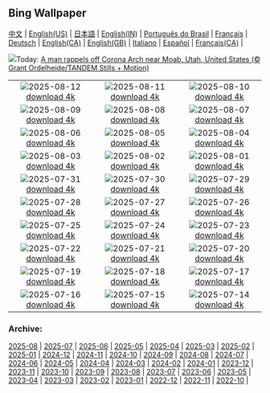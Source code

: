 ## Bing Wallpaper
[中文](README.md) |                     [English(US)](en-US.md) |                     [日本語](ja-JP.md) |                     [English(IN)](en-IN.md) |                     [Português do Brasil](pt-BR.md) |                     [Français](fr-FR.md) |                     [Deutsch](de-DE.md) |                     [English(CA)](en-CA.md) |                     [English(GB)](en-GB.md) |                     [Italiano](it-IT.md) |                     [Español](es-ES.md) |                     [Français(CA)](fr-CA.md) |                    

![](https://www.bing.com/th?id=OHR.CoronaArch_EN-GB9558906767_UHD.jpg&w=1000)Today: [A man rappels off Corona Arch near Moab, Utah, United States (© Grant Ordelheide/TANDEM Stills + Motion)](https://www.bing.com/th?id=OHR.CoronaArch_EN-GB9558906767_UHD.jpg)

|      |      |      |
| :----: | :----: | :----: |
|![](https://www.bing.com/th?id=OHR.KenyaElephants_EN-GB9514305999_UHD.jpg&pid=hp&w=384&h=216&rs=1&c=4)2025-08-12 [download 4k](https://www.bing.com/th?id=OHR.KenyaElephants_EN-GB9514305999_UHD.jpg)|![](https://www.bing.com/th?id=OHR.SantaMaddalena_EN-GB9459179016_UHD.jpg&pid=hp&w=384&h=216&rs=1&c=4)2025-08-11 [download 4k](https://www.bing.com/th?id=OHR.SantaMaddalena_EN-GB9459179016_UHD.jpg)|![](https://www.bing.com/th?id=OHR.LionessKenya_EN-GB9427782960_UHD.jpg&pid=hp&w=384&h=216&rs=1&c=4)2025-08-10 [download 4k](https://www.bing.com/th?id=OHR.LionessKenya_EN-GB9427782960_UHD.jpg)|
|![](https://www.bing.com/th?id=OHR.MaoriRock_EN-GB9232963676_UHD.jpg&pid=hp&w=384&h=216&rs=1&c=4)2025-08-09 [download 4k](https://www.bing.com/th?id=OHR.MaoriRock_EN-GB9232963676_UHD.jpg)|![](https://www.bing.com/th?id=OHR.BalloonFiesta2025_EN-GB9167684469_UHD.jpg&pid=hp&w=384&h=216&rs=1&c=4)2025-08-08 [download 4k](https://www.bing.com/th?id=OHR.BalloonFiesta2025_EN-GB9167684469_UHD.jpg)|![](https://www.bing.com/th?id=OHR.SweetheartAbbey2025_EN-GB2068922474_UHD.jpg&pid=hp&w=384&h=216&rs=1&c=4)2025-08-07 [download 4k](https://www.bing.com/th?id=OHR.SweetheartAbbey2025_EN-GB2068922474_UHD.jpg)|
|![](https://www.bing.com/th?id=OHR.BabyLemur_EN-GB1704041505_UHD.jpg&pid=hp&w=384&h=216&rs=1&c=4)2025-08-06 [download 4k](https://www.bing.com/th?id=OHR.BabyLemur_EN-GB1704041505_UHD.jpg)|![](https://www.bing.com/th?id=OHR.CaliforniaTidepool_EN-GB1490855103_UHD.jpg&pid=hp&w=384&h=216&rs=1&c=4)2025-08-05 [download 4k](https://www.bing.com/th?id=OHR.CaliforniaTidepool_EN-GB1490855103_UHD.jpg)|![](https://www.bing.com/th?id=OHR.LaplandOwl_EN-GB1293018198_UHD.jpg&pid=hp&w=384&h=216&rs=1&c=4)2025-08-04 [download 4k](https://www.bing.com/th?id=OHR.LaplandOwl_EN-GB1293018198_UHD.jpg)|
|![](https://www.bing.com/th?id=OHR.HappySunflower_EN-GB1142788806_UHD.jpg&pid=hp&w=384&h=216&rs=1&c=4)2025-08-03 [download 4k](https://www.bing.com/th?id=OHR.HappySunflower_EN-GB1142788806_UHD.jpg)|![](https://www.bing.com/th?id=OHR.CowesWeek2025_EN-GB0990993509_UHD.jpg&pid=hp&w=384&h=216&rs=1&c=4)2025-08-02 [download 4k](https://www.bing.com/th?id=OHR.CowesWeek2025_EN-GB0990993509_UHD.jpg)|![](https://www.bing.com/th?id=OHR.EdinburghFringe_EN-GB0568642627_UHD.jpg&pid=hp&w=384&h=216&rs=1&c=4)2025-08-01 [download 4k](https://www.bing.com/th?id=OHR.EdinburghFringe_EN-GB0568642627_UHD.jpg)|
|![](https://www.bing.com/th?id=OHR.NaPaliKauai_EN-GB0416524547_UHD.jpg&pid=hp&w=384&h=216&rs=1&c=4)2025-07-31 [download 4k](https://www.bing.com/th?id=OHR.NaPaliKauai_EN-GB0416524547_UHD.jpg)|![](https://www.bing.com/th?id=OHR.SaypeDubai_EN-GB0166964258_UHD.jpg&pid=hp&w=384&h=216&rs=1&c=4)2025-07-30 [download 4k](https://www.bing.com/th?id=OHR.SaypeDubai_EN-GB0166964258_UHD.jpg)|![](https://www.bing.com/th?id=OHR.TigerDay_EN-GB9986390995_UHD.jpg&pid=hp&w=384&h=216&rs=1&c=4)2025-07-29 [download 4k](https://www.bing.com/th?id=OHR.TigerDay_EN-GB9986390995_UHD.jpg)|
|![](https://www.bing.com/th?id=OHR.MongoliaYurts_EN-GB9711987878_UHD.jpg&pid=hp&w=384&h=216&rs=1&c=4)2025-07-28 [download 4k](https://www.bing.com/th?id=OHR.MongoliaYurts_EN-GB9711987878_UHD.jpg)|![](https://www.bing.com/th?id=OHR.BlackfinBarracuda_EN-GB9543158920_UHD.jpg&pid=hp&w=384&h=216&rs=1&c=4)2025-07-27 [download 4k](https://www.bing.com/th?id=OHR.BlackfinBarracuda_EN-GB9543158920_UHD.jpg)|![](https://www.bing.com/th?id=OHR.MangroveTwilight_EN-GB9365511986_UHD.jpg&pid=hp&w=384&h=216&rs=1&c=4)2025-07-26 [download 4k](https://www.bing.com/th?id=OHR.MangroveTwilight_EN-GB9365511986_UHD.jpg)|
|![](https://www.bing.com/th?id=OHR.LasPalmas_EN-GB9088334179_UHD.jpg&pid=hp&w=384&h=216&rs=1&c=4)2025-07-25 [download 4k](https://www.bing.com/th?id=OHR.LasPalmas_EN-GB9088334179_UHD.jpg)|![](https://www.bing.com/th?id=OHR.AshyWoodswallow_EN-GB1919369910_UHD.jpg&pid=hp&w=384&h=216&rs=1&c=4)2025-07-24 [download 4k](https://www.bing.com/th?id=OHR.AshyWoodswallow_EN-GB1919369910_UHD.jpg)|![](https://www.bing.com/th?id=OHR.VaticanCity_EN-GB1750782941_UHD.jpg&pid=hp&w=384&h=216&rs=1&c=4)2025-07-23 [download 4k](https://www.bing.com/th?id=OHR.VaticanCity_EN-GB1750782941_UHD.jpg)|
|![](https://www.bing.com/th?id=OHR.BadlandsSunset_EN-GB0865631210_UHD.jpg&pid=hp&w=384&h=216&rs=1&c=4)2025-07-22 [download 4k](https://www.bing.com/th?id=OHR.BadlandsSunset_EN-GB0865631210_UHD.jpg)|![](https://www.bing.com/th?id=OHR.BuckinghamPalaceOpening2025_EN-GB0680195600_UHD.jpg&pid=hp&w=384&h=216&rs=1&c=4)2025-07-21 [download 4k](https://www.bing.com/th?id=OHR.BuckinghamPalaceOpening2025_EN-GB0680195600_UHD.jpg)|![](https://www.bing.com/th?id=OHR.BigMoon_EN-GB0070261176_UHD.jpg&pid=hp&w=384&h=216&rs=1&c=4)2025-07-20 [download 4k](https://www.bing.com/th?id=OHR.BigMoon_EN-GB0070261176_UHD.jpg)|
|![](https://www.bing.com/th?id=OHR.MothWeek_EN-GB9944593474_UHD.jpg&pid=hp&w=384&h=216&rs=1&c=4)2025-07-19 [download 4k](https://www.bing.com/th?id=OHR.MothWeek_EN-GB9944593474_UHD.jpg)|![](https://www.bing.com/th?id=OHR.AcroporaReef_EN-GB6231237422_UHD.jpg&pid=hp&w=384&h=216&rs=1&c=4)2025-07-18 [download 4k](https://www.bing.com/th?id=OHR.AcroporaReef_EN-GB6231237422_UHD.jpg)|![](https://www.bing.com/th?id=OHR.FranceLavender_EN-GB9687234826_UHD.jpg&pid=hp&w=384&h=216&rs=1&c=4)2025-07-17 [download 4k](https://www.bing.com/th?id=OHR.FranceLavender_EN-GB9687234826_UHD.jpg)|
|![](https://www.bing.com/th?id=OHR.TemplePhilae_EN-GB9547201805_UHD.jpg&pid=hp&w=384&h=216&rs=1&c=4)2025-07-16 [download 4k](https://www.bing.com/th?id=OHR.TemplePhilae_EN-GB9547201805_UHD.jpg)|![](https://www.bing.com/th?id=OHR.PerseidsPine_EN-GB9389582617_UHD.jpg&pid=hp&w=384&h=216&rs=1&c=4)2025-07-15 [download 4k](https://www.bing.com/th?id=OHR.PerseidsPine_EN-GB9389582617_UHD.jpg)|![](https://www.bing.com/th?id=OHR.YoungShark_EN-GB9221315811_UHD.jpg&pid=hp&w=384&h=216&rs=1&c=4)2025-07-14 [download 4k](https://www.bing.com/th?id=OHR.YoungShark_EN-GB9221315811_UHD.jpg)|


### Archive:
[2025-08](archive/en-GB/202508/README.md) | [2025-07](archive/en-GB/202507/README.md) | [2025-06](archive/en-GB/202506/README.md) | [2025-05](archive/en-GB/202505/README.md) | [2025-04](archive/en-GB/202504/README.md) | [2025-03](archive/en-GB/202503/README.md) | [2025-02](archive/en-GB/202502/README.md) | [2025-01](archive/en-GB/202501/README.md) | [2024-12](archive/en-GB/202412/README.md) | [2024-11](archive/en-GB/202411/README.md) | [2024-10](archive/en-GB/202410/README.md) | [2024-09](archive/en-GB/202409/README.md) | [2024-08](archive/en-GB/202408/README.md) | [2024-07](archive/en-GB/202407/README.md) | [2024-06](archive/en-GB/202406/README.md) | [2024-05](archive/en-GB/202405/README.md) | [2024-04](archive/en-GB/202404/README.md) | [2024-03](archive/en-GB/202403/README.md) | [2024-02](archive/en-GB/202402/README.md) | [2024-01](archive/en-GB/202401/README.md) | [2023-12](archive/en-GB/202312/README.md) | [2023-11](archive/en-GB/202311/README.md) | [2023-10](archive/en-GB/202310/README.md) | [2023-09](archive/en-GB/202309/README.md) | [2023-08](archive/en-GB/202308/README.md) | [2023-07](archive/en-GB/202307/README.md) | [2023-06](archive/en-GB/202306/README.md) | [2023-05](archive/en-GB/202305/README.md) | [2023-04](archive/en-GB/202304/README.md) | [2023-03](archive/en-GB/202303/README.md) | [2023-02](archive/en-GB/202302/README.md) | [2023-01](archive/en-GB/202301/README.md) | [2022-12](archive/en-GB/202212/README.md) | [2022-11](archive/en-GB/202211/README.md) | [2022-10](archive/en-GB/202210/README.md) | 